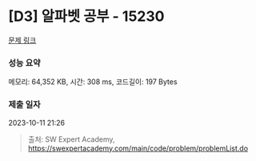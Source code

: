 # [D3] 알파벳 공부 - 15230 

[문제 링크](https://swexpertacademy.com/main/code/problem/problemDetail.do?contestProbId=AYLnMQT6vPADFATf) 

### 성능 요약

메모리: 64,352 KB, 시간: 308 ms, 코드길이: 197 Bytes

### 제출 일자

2023-10-11 21:26



> 출처: SW Expert Academy, https://swexpertacademy.com/main/code/problem/problemList.do